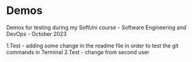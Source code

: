 # Demos
Demos for testing during my SoftUni course - Software Engineering and DevOps - October 2023

1.Test - adding some change in the readme file in order to test the git commands in Terminal
2.Test - change from second user
